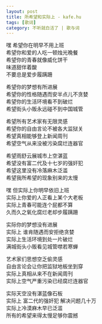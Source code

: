 ```yaml
---
layout: post
title: 所希望和实际上 - kafe.hu
tags: [歌词]
category: 不听就白活了 | 歌与词
---
```


嘿 希望你在明早不用上班    
希望你和爱的人吃一顿烛光晚餐    
希望你的青春就像威化饼干    
味道甜伴着酸    
不要总是爱步履蹒跚    

希望你的梦想有所进展    
希望你的性格随遇而安半点儿不贪婪    
希望你的生活环境看不到破烂    
希望街头小贩永远碰不到中国城管    

希望所有艺术家有无限灵感    
希望你的自由言论不被各大监狱关    
希望真相能够登上新闻周刊    
希望空气从来没被污染腐烂连器官    

希望雨舒云展城市上空湛蓝    
希望没有富二代及十七岁的强奸犯    
希望这里没有冷落麻木泛滥    
希望我所希望的现象别来的太慢    

嘿 但实际上你明早依旧上班    
实际上你爱的人正看上某个大老板    
实际上青春可能连个屁都不算    
久而久之氧化腐烂老却步履蹒跚    

实际你的梦想没有进展    
实际上 谁肯随遇而安拒绝贪婪    
实际上生活环境到处一片破烂    
满城街头小贩看见城管噤若寒蝉    

艺术家们思想空乏偷灵感    
自由言论会让你把监狱地板坐到穿    
实际上真相从来不在新闻周刊    
实际上空气严重污染已经腐烂连器官        

实际天空没有湛蓝像石板    
实际上 富二代的强奸犯 解决问题几十万    
实际上冷漠麻木早已泛滥    
所有的希望来得太慢足够你震撼    
